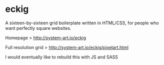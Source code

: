 eckig
=====

A sixteen-by-sixteen grid boilerplate written in HTML/CSS, for people who want perfectly square websites.

Homepage > http://system-art.io/eckig

Full resolution grid > http://system-art.io/eckig/pixelart.html

I would eventually like to rebuild this with JS and SASS
